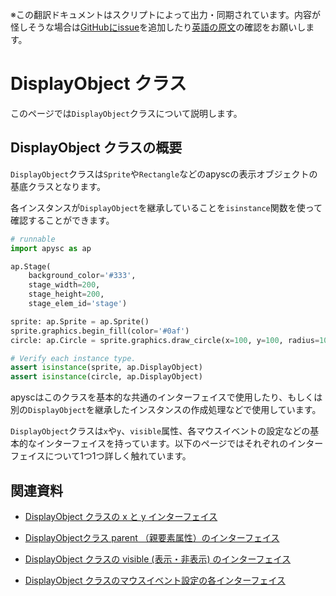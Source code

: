 <span class="inconspicuous-txt">※この翻訳ドキュメントはスクリプトによって出力・同期されています。内容が怪しそうな場合は<a href="https://github.com/simon-ritchie/apysc/issues" target="_blank">GitHubにissue</a>を追加したり[英語の原文](display_object.md)の確認をお願いします。</span>

# DisplayObject クラス

このページでは`DisplayObject`クラスについて説明します。

## DisplayObject クラスの概要

`DisplayObject`クラスは`Sprite`や`Rectangle`などのapyscの表示オブジェクトの基底クラスとなります。

各インスタンスが`DisplayObject`を継承していることを`isinstance`関数を使って確認することができます。

```py
# runnable
import apysc as ap

ap.Stage(
    background_color='#333',
    stage_width=200,
    stage_height=200,
    stage_elem_id='stage')

sprite: ap.Sprite = ap.Sprite()
sprite.graphics.begin_fill(color='#0af')
circle: ap.Circle = sprite.graphics.draw_circle(x=100, y=100, radius=100)

# Verify each instance type.
assert isinstance(sprite, ap.DisplayObject)
assert isinstance(circle, ap.DisplayObject)
```

apyscはこのクラスを基本的な共通のインターフェイスで使用したり、もしくは別の`DisplayObject`を継承したインスタンスの作成処理などで使用しています。

`DisplayObject`クラスは`x`や`y`、`visible`属性、各マウスイベントの設定などの基本的なインターフェイスを持っています。以下のページではそれぞれのインターフェイスについて1つ1つ詳しく触れています。

## 関連資料

- [DisplayObject クラスの x と y インターフェイス](jp_display_object_x_and_y.md)
- [DisplayObjectクラス parent （親要素属性）のインターフェイス](jp_display_object_parent.md)

- [DisplayObject クラスの visible (表示・非表示) のインターフェイス](jp_display_object_visible.md)
- [DisplayObject クラスのマウスイベント設定の各インターフェイス](jp_display_object_mouse_event.md)